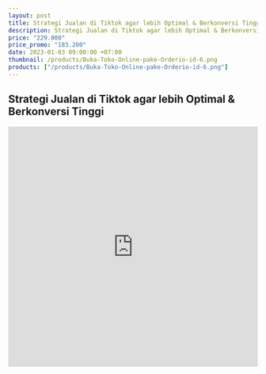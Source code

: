 ```yaml
---
layout: post
title: Strategi Jualan di Tiktok agar lebih Optimal & Berkonversi Tinggi
description: Strategi Jualan di Tiktok agar lebih Optimal & Berkonversi Tinggi
price: "229.000"
price_promo: "183.200"
date: 2023-01-03 09:00:00 +07:00
thumbnail: /products/Buka-Toko-Online-pake-Orderio-id-6.png
products: ["/products/Buka-Toko-Online-pake-Orderio-id-6.png"]
---
```


## Strategi Jualan di Tiktok agar lebih Optimal & Berkonversi Tinggi ##

<center><iframe width="100%" height="485" src="https://www.youtube.com/embed/LpSWCJvq53I?rel=0" title="Strategi Cara Jualan di Tiktok agar lebih Optimal &amp; Berkonversi Tinggi" frameborder="0" allow="accelerometer; autoplay; clipboard-write; encrypted-media; gyroscope; picture-in-picture; web-share" allowfullscreen></iframe></center>
